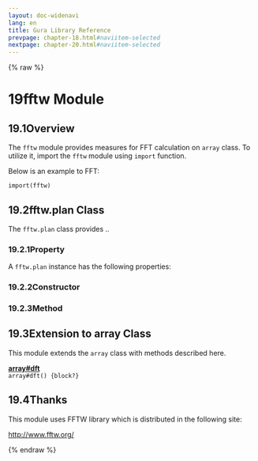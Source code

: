 ```yaml
---
layout: doc-widenavi
lang: en
title: Gura Library Reference
prevpage: chapter-18.html#naviitem-selected
nextpage: chapter-20.html#naviitem-selected
---
```

{% raw %}
<h1><span class="caption-index-1">19</span>fftw Module</h1>
<h2><span class="caption-index-2">19.1</span><a name="anchor-19-1"></a>Overview</h2>
<p>
The <code class="highlighter-rouge">fftw</code> module provides measures for FFT calculation on <code class="highlighter-rouge">array</code> class. To utilize it, import the <code class="highlighter-rouge">fftw</code> module using <code class="highlighter-rouge">import</code> function.
</p>
<p>
Below is an example to FFT:
</p>
<pre class="highlight"><code>import(fftw)
</code></pre>
<h2><span class="caption-index-2">19.2</span><a name="anchor-19-2"></a>fftw.plan Class</h2>
<p>
The <code class="highlighter-rouge">fftw.plan</code> class provides ..
</p>
<h3><span class="caption-index-3">19.2.1</span><a name="anchor-19-2-1"></a>Property</h3>
<p>
A <code class="highlighter-rouge">fftw.plan</code> instance has the following properties:
</p>
<h3><span class="caption-index-3">19.2.2</span><a name="anchor-19-2-2"></a>Constructor</h3>
<h3><span class="caption-index-3">19.2.3</span><a name="anchor-19-2-3"></a>Method</h3>
<h2><span class="caption-index-2">19.3</span><a name="anchor-19-3"></a>Extension to array Class</h2>
<p>
This module extends the <code class="highlighter-rouge">array</code> class with methods described here.
</p>
<p>
<div><strong style="text-decoration:underline">array#dft</strong></div>
<div style="margin-bottom:1em"><code>array#dft() {block?}</code></div>

</p>
<h2><span class="caption-index-2">19.4</span><a name="anchor-19-4"></a>Thanks</h2>
<p>
This module uses FFTW library which is distributed in the following site:
</p>
<p>
<a href="http://www.fftw.org/">http://www.fftw.org/</a>
</p>
{% endraw %}
